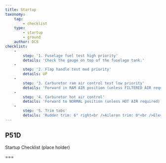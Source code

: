 ```yaml
---
title: Startup
taxonomy:
    tag:
        - checklist
    type:
        - startup
        - ground
    author: DCS
checklist:
    -
        step: '1. Fuselage fuel test high priority'
        details: 'Check the gauge on top of the fuselage tank.'
    -
        step: '2. Flap handle test med priority'
        details: UP
    -
        step: '3. Carburetor ram air control test low priority'
        details: 'Forward in RAM AIR position (unless FILTERED AIR required).'
    -
        step: '4. Carburetor hot air control'
        details: 'Forward to NORMAL position (unless HOT AIR required).'
    -
        step: '5. Trim tabs'
        details: 'Rudder trim: 6° right<br />Aileron trim: 0°<br />Elevator trim: Set as per fuselage tank level < 25 gal set to 0° if > 25 gal set to 2 - 4°'
---
```


## P51D 
Startup Checklist (place holder)

===
